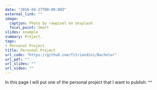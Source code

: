 ```yaml
---
date: "2016-04-27T00:00:00Z"
external_link: ""
image:
  caption: Photo by rawpixel on Unsplash
  focal_point: Smart
slides: example
summary: Project.
tags:
- Personal Project
title: Personal Project
url_code: "https://github.com/fitriandini/Bachelor"
url_pdf: ""
url_slides: ""
url_video: ""
---
```


In this page I will put one of the personal project that I want to publish. ^^
